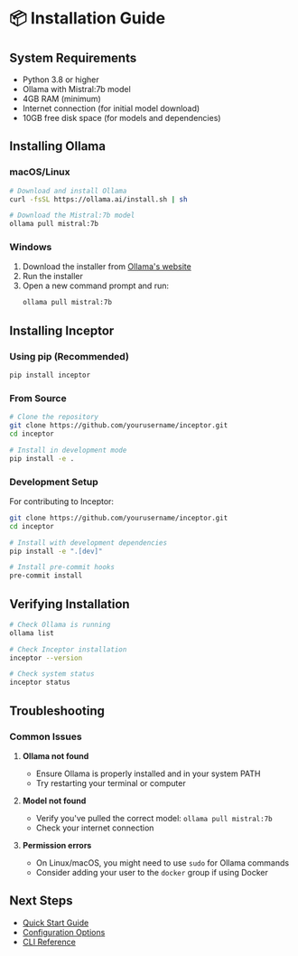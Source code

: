 # 📦 Installation Guide

## System Requirements

- Python 3.8 or higher
- Ollama with Mistral:7b model
- 4GB RAM (minimum)
- Internet connection (for initial model download)
- 10GB free disk space (for models and dependencies)

## Installing Ollama

### macOS/Linux
```bash
# Download and install Ollama
curl -fsSL https://ollama.ai/install.sh | sh

# Download the Mistral:7b model
ollama pull mistral:7b
```

### Windows
1. Download the installer from [Ollama's website](https://ollama.ai/download)
2. Run the installer
3. Open a new command prompt and run:
   ```cmd
   ollama pull mistral:7b
   ```

## Installing Inceptor

### Using pip (Recommended)
```bash
pip install inceptor
```

### From Source
```bash
# Clone the repository
git clone https://github.com/yourusername/inceptor.git
cd inceptor

# Install in development mode
pip install -e .
```

### Development Setup
For contributing to Inceptor:
```bash
git clone https://github.com/yourusername/inceptor.git
cd inceptor

# Install with development dependencies
pip install -e ".[dev]"

# Install pre-commit hooks
pre-commit install
```

## Verifying Installation

```bash
# Check Ollama is running
ollama list

# Check Inceptor installation
inceptor --version

# Check system status
inceptor status
```

## Troubleshooting

### Common Issues

1. **Ollama not found**
   - Ensure Ollama is properly installed and in your system PATH
   - Try restarting your terminal or computer

2. **Model not found**
   - Verify you've pulled the correct model: `ollama pull mistral:7b`
   - Check your internet connection

3. **Permission errors**
   - On Linux/macOS, you might need to use `sudo` for Ollama commands
   - Consider adding your user to the `docker` group if using Docker

## Next Steps

- [Quick Start Guide](quick-start.md)
- [Configuration Options](guide/configuration.md)
- [CLI Reference](guide/cli-reference.md)

